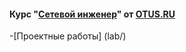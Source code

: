 #### Курс "[Сетевой инженер](https://otus.ru/lessons/setevoy-inzhener-basic/)" от [OTUS.RU](https://otus.ru/)

-[Проектные работы] (lab/)
